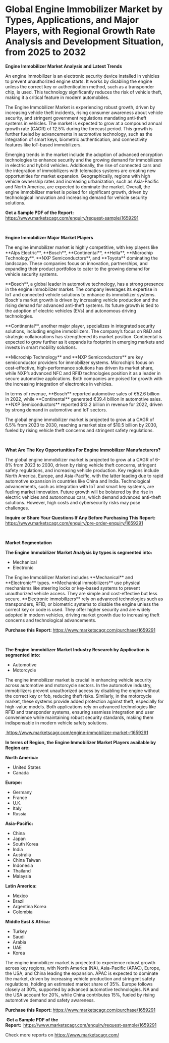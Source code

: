 <p><h1>Global Engine Immobilizer Market by Types, Applications, and Major Players, with Regional Growth Rate Analysis and Development Situation, from 2025 to 2032</h1></p><p><strong>Engine Immobilizer Market Analysis and Latest Trends</strong></p>
<p><p>An engine immobilizer is an electronic security device installed in vehicles to prevent unauthorized engine starts. It works by disabling the engine unless the correct key or authentication method, such as a transponder chip, is used. This technology significantly reduces the risk of vehicle theft, making it a critical feature in modern automobiles.</p><p>The Engine Immobilizer Market is experiencing robust growth, driven by increasing vehicle theft incidents, rising consumer awareness about vehicle security, and stringent government regulations mandating anti-theft systems in vehicles. The market is expected to grow at a compound annual growth rate (CAGR) of 12.5% during the forecast period. This growth is further fueled by advancements in automotive technology, such as the integration of smart keys, biometric authentication, and connectivity features like IoT-based immobilizers.</p><p>Emerging trends in the market include the adoption of advanced encryption technologies to enhance security and the growing demand for immobilizers in electric and hybrid vehicles. Additionally, the rise of connected cars and the integration of immobilizers with telematics systems are creating new opportunities for market expansion. Geographically, regions with high vehicle ownership rates and increasing urbanization, such as Asia-Pacific and North America, are expected to dominate the market. Overall, the engine immobilizer market is poised for significant growth, driven by technological innovation and increasing demand for vehicle security solutions.</p></p>
<p><strong>Get a Sample PDF of the Report:&nbsp;</strong> <a href="https://www.marketscagr.com/enquiry/request-sample/1659291?utm_campaign=1789&utm_medium=2&utm_source=Github&utm_content=ia&utm_term=21012025&utm_id=engine-immobilizer">https://www.marketscagr.com/enquiry/request-sample/1659291</a></p>
<p>&nbsp;</p>
<p><strong>Engine Immobilizer Major Market Players</strong></p>
<p><p>The engine immobilizer market is highly competitive, with key players like **Alps Electric**, **Bosch**, **Continental**, **Hella**, **Microchip Technology**, **NXP Semiconductors**, and **Toyota** dominating the landscape. These companies focus on innovation, partnerships, and expanding their product portfolios to cater to the growing demand for vehicle security systems.</p><p>**Bosch**, a global leader in automotive technology, has a strong presence in the engine immobilizer market. The company leverages its expertise in IoT and connected vehicle solutions to enhance its immobilizer systems. Bosch's market growth is driven by increasing vehicle production and the rising demand for advanced anti-theft systems. Its future growth is tied to the adoption of electric vehicles (EVs) and autonomous driving technologies.</p><p>**Continental**, another major player, specializes in integrated security solutions, including engine immobilizers. The company’s focus on R&D and strategic collaborations has strengthened its market position. Continental is expected to grow further as it expands its footprint in emerging markets and invests in smart mobility solutions.</p><p>**Microchip Technology** and **NXP Semiconductors** are key semiconductor providers for immobilizer systems. Microchip’s focus on cost-effective, high-performance solutions has driven its market share, while NXP’s advanced NFC and RFID technologies position it as a leader in secure automotive applications. Both companies are poised for growth with the increasing integration of electronics in vehicles.</p><p>In terms of revenue, **Bosch** reported automotive sales of €52.6 billion in 2022, while **Continental** generated €39.4 billion in automotive sales. **NXP Semiconductors** reported $13.2 billion in revenue for 2022, driven by strong demand in automotive and IoT sectors.</p><p>The global engine immobilizer market is projected to grow at a CAGR of 6.5% from 2023 to 2030, reaching a market size of $10.5 billion by 2030, fueled by rising vehicle theft concerns and stringent safety regulations.</p></p>
<p>&nbsp;</p>
<p><strong>What Are The Key Opportunities For Engine Immobilizer Manufacturers?</strong></p>
<p><p>The global engine immobilizer market is projected to grow at a CAGR of 6-8% from 2023 to 2030, driven by rising vehicle theft concerns, stringent safety regulations, and increasing vehicle production. Key regions include North America, Europe, and Asia-Pacific, with the latter leading due to rapid automotive expansion in countries like China and India. Technological advancements, such as integration with IoT and smart key systems, are fueling market innovation. Future growth will be bolstered by the rise in electric vehicles and autonomous cars, which demand advanced anti-theft solutions. However, high costs and cybersecurity risks may pose challenges.</p></p>
<p><strong>Inquire or Share Your Questions If Any Before Purchasing This Report:</strong> <a href="https://www.marketscagr.com/enquiry/pre-order-enquiry/1659291?utm_campaign=1789&utm_medium=2&utm_source=Github&utm_content=ia&utm_term=21012025&utm_id=engine-immobilizer">https://www.marketscagr.com/enquiry/pre-order-enquiry/1659291</a></p>
<p>&nbsp;</p>
<p><strong>Market Segmentation</strong></p>
<p><strong>The Engine Immobilizer Market Analysis by types is segmented into:</strong></p>
<p><ul><li>Mechanical</li><li>Electronic</li></ul></p>
<p><p>The Engine Immobilizer Market includes **Mechanical** and **Electronic** types. **Mechanical immobilizers** use physical mechanisms like steering locks or key-based systems to prevent unauthorized vehicle access. They are simple and cost-effective but less secure. **Electronic immobilizers** rely on advanced technologies such as transponders, RFID, or biometric systems to disable the engine unless the correct key or code is used. They offer higher security and are widely adopted in modern vehicles, driving market growth due to increasing theft concerns and technological advancements.</p></p>
<p><strong>Purchase this Report:&nbsp;</strong><a href="https://www.marketscagr.com/purchase/1659291?utm_campaign=1789&utm_medium=2&utm_source=Github&utm_content=ia&utm_term=21012025&utm_id=engine-immobilizer">https://www.marketscagr.com/purchase/1659291</a></p>
<p>&nbsp;</p>
<p><strong>The Engine Immobilizer Market Industry Research by Application is segmented into:</strong></p>
<p><ul><li>Automotive</li><li>Motorcycle</li></ul></p>
<p><p>The engine immobilizer market is crucial in enhancing vehicle security across automotive and motorcycle sectors. In the automotive industry, immobilizers prevent unauthorized access by disabling the engine without the correct key or fob, reducing theft risks. Similarly, in the motorcycle market, these systems provide added protection against theft, especially for high-value models. Both applications rely on advanced technologies like RFID and transponder systems, ensuring seamless integration and user convenience while maintaining robust security standards, making them indispensable in modern vehicle safety solutions.</p></p>
<p><a href="https://www.marketscagr.com/engine-immobilizer-market-r1659291?utm_campaign=1789&utm_medium=2&utm_source=Github&utm_content=ia&utm_term=21012025&utm_id=engine-immobilizer">&nbsp;https://www.marketscagr.com/engine-immobilizer-market-r1659291</a></p>
<p><strong>In terms of Region, the Engine Immobilizer Market Players available by Region are:</strong></p>
<p>
    <p> <strong> North America: </strong>
        <ul>
            <li>United States</li>
            <li>Canada</li>
        </ul>
        </p> 
    <p> <strong> Europe: </strong>
        <ul>
            <li>Germany</li>
            <li>France</li>
            <li>U.K.</li>
            <li>Italy</li>
            <li>Russia</li>
        </ul>
        </p> 
    <p> <strong> Asia-Pacific: </strong>
        <ul>
            <li>China</li>
            <li>Japan</li>
            <li>South Korea</li>
            <li>India</li>
            <li>Australia</li>
            <li>China Taiwan</li>
            <li>Indonesia</li>
            <li>Thailand</li>
            <li>Malaysia</li>
        </ul>
        </p> 
    <p> <strong> Latin America: </strong>
        <ul>
            <li>Mexico</li>
            <li>Brazil</li>
            <li>Argentina Korea</li>
            <li>Colombia</li>
        </ul>
        </p> 
    <p> <strong> Middle East & Africa: </strong>
        <ul>
            <li>Turkey</li>
            <li>Saudi</li>
            <li>Arabia</li>
            <li>UAE</li>
            <li>Korea</li>
        </ul>
    </p>
    </p>
<p><p>The engine immobilizer market is projected to experience robust growth across key regions, with North America (NA), Asia-Pacific (APAC), Europe, the USA, and China leading the expansion. APAC is expected to dominate the market, driven by increasing vehicle production and stringent safety regulations, holding an estimated market share of 35%. Europe follows closely at 30%, supported by advanced automotive technologies. NA and the USA account for 20%, while China contributes 15%, fueled by rising automotive demand and safety awareness.</p></p>
<p><strong>Purchase this Report: </strong><a href="https://www.marketscagr.com/purchase/1659291?utm_campaign=1789&utm_medium=2&utm_source=Github&utm_content=ia&utm_term=21012025&utm_id=engine-immobilizer">https://www.marketscagr.com/purchase/1659291</a></p>
<p>&nbsp;<strong>Get a Sample PDF of the Report:&nbsp;&nbsp;</strong><a href="https://www.marketscagr.com/enquiry/request-sample/1659291?utm_campaign=1789&utm_medium=2&utm_source=Github&utm_content=ia&utm_term=21012025&utm_id=engine-immobilizer">https://www.marketscagr.com/enquiry/request-sample/1659291</a></p>
<p><strong></strong></p>
<p>Check more reports on <a href="https://www.marketscagr.com/?utm_campaign=1789&utm_medium=2&utm_source=Github&utm_content=ia&utm_term=21012025&utm_id=engine-immobilizer">https://www.marketscagr.com/</a></p>